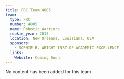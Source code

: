 ```yaml
---
title: FRC Team 4805
team:
  type: FRC
  number: 4805
  name: Robotic Warriors
  rookie_year: 2013
  location: New Orleans, Louisiana, USA
  sponsors:
    - SOPHIE B. WRIGHT INST.OF ACADEMIC EXCELLENCE
  links:
    Website: Coming Soon
---
```

No content has been added for this team